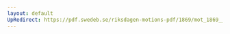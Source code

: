 ```yaml
---
layout: default
UpRedirect: https://pdf.swedeb.se/riksdagen-motions-pdf/1869/mot_1869__ak__00152.pdf
---
```

